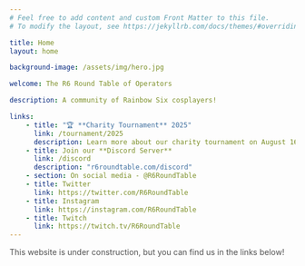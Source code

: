 ```yaml
---
# Feel free to add content and custom Front Matter to this file.
# To modify the layout, see https://jekyllrb.com/docs/themes/#overriding-theme-defaults

title: Home
layout: home

background-image: /assets/img/hero.jpg

welcome: The R6 Round Table of Operators

description: A community of Rainbow Six cosplayers!

links:
    - title: "🏆 **Charity Tournament** 2025"
      link: /tournament/2025
      description: Learn more about our charity tournament on August 16 and 17, 2025!
    - title: Join our **Discord Server**
      link: /discord
      description: "r6roundtable.com/discord"
    - section: On social media - @R6RoundTable
    - title: Twitter
      link: https://twitter.com/R6RoundTable
    - title: Instagram
      link: https://instagram.com/R6RoundTable
    - title: Twitch
      link: https://twitch.tv/R6RoundTable
---
```


<div style="opacity: 0.75;">This website is under construction, but you can find us in the links below!</div>
